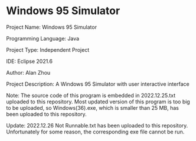 # Windows 95 Simulator

Project Name: Windows 95 Simulator

Programming Language: Java

Project Type: Independent Project

IDE: Eclipse 2021.6

Author: Alan Zhou

Project Description: A Windows 95 Simulator with user interactive interface

Note: The source code of this program is embedded in 2022.12.25.txt uploaded to this repository. Most updated version of this program is too big to be uploaded, so Windows(36).exe, which is smaller than 25 MB, has been uploaded to this repository.

Update: 2022.12.26 Not Runnable.txt has been uploaded to this repository. Unfortunately for some reason, the corresponding exe file cannot be run.
